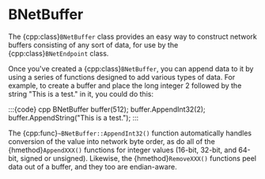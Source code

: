 # BNetBuffer

The {cpp:class}`BNetBuffer` class provides an easy way to construct network
buffers consisting of any sort of data, for use by the
{cpp:class}`BNetEndpoint` class.

Once you've created a {cpp:class}`BNetBuffer`, you can append data to it by
using a series of functions designed to add various types of data. For
example, to create a buffer and place the long integer 2 followed by the
string "This is a test." in it, you could do this:

:::{code} cpp
BNetBuffer buffer(512);
buffer.AppendInt32(2);
buffer.AppendString("This is a test.");
:::

The {cpp:func}`~BNetBuffer::AppendInt32()` function automatically handles
conversion of the value into network byte order, as do all of the
{hmethod}`AppendXXX()` functions for integer values (16-bit, 32-bit, and
64-bit, signed or unsigned). Likewise, the {hmethod}`RemoveXXX()` functions
peel data out of a buffer, and they too are endian-aware.
